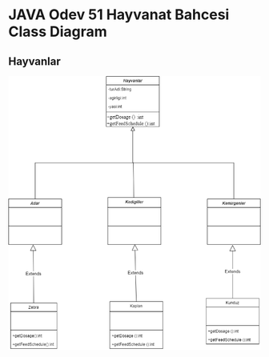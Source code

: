 # JAVA Odev 51 Hayvanat Bahcesi Class Diagram

## Hayvanlar

![Hayvanlar UML](..\hayvanatbahcesi.png)